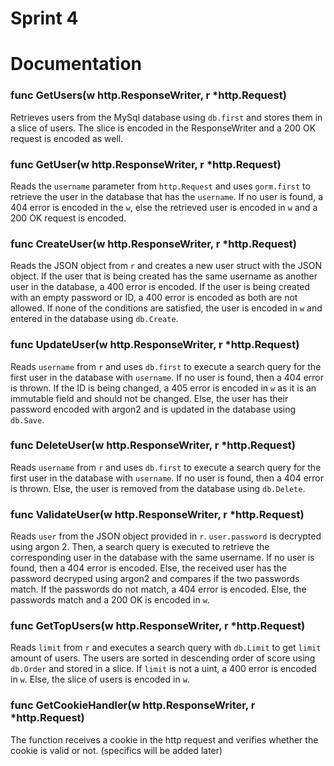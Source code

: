 # Sprint 4

# Documentation

### func GetUsers(w http.ResponseWriter, r *http.Request)

Retrieves users from the MySql database using `db.first` and stores them in a slice of users. The slice is encoded in the ResponseWriter and a 200 OK request is encoded as well.

### func GetUser(w http.ResponseWriter, r *http.Request)

Reads the `username` parameter from `http.Request` and uses `gorm.first` to retrieve the user in the database that has the `username`. If no user is found, a 404 error is encoded in the `w`, else the retrieved user is encoded in `w` and a 200 OK request is encoded.

### func CreateUser(w http.ResponseWriter, r *http.Request)

Reads the JSON object from `r` and creates a new user struct with the JSON object. If the user that is being created has the same username as another user in the database, a 400 error is encoded. If the user is being created with an empty password or ID, a 400 error is encoded as both are not allowed. If none of the conditions are satisfied, the user is encoded in `w` and entered in the database using `db.Create`.

### func UpdateUser(w http.ResponseWriter, r *http.Request)

Reads `username` from `r` and uses `db.first` to execute a search query for the first user in the database with `username`. If no user is found, then a 404 error is thrown. If the ID is being changed, a 405 error is encoded in `w` as it is an immutable field and should not be changed. Else, the user has their password encoded with argon2 and is updated in the database using `db.Save`.

### func DeleteUser(w http.ResponseWriter, r *http.Request)

Reads `username` from `r` and uses `db.first` to execute a search query for the first user in the database with `username`. If no user is found, then a 404 error is thrown. Else, the user is removed from the database using `db.Delete`.

### func ValidateUser(w http.ResponseWriter, r *http.Request)

Reads `user` from the JSON object provided in `r`.  `user.password` is decrypted using argon 2. Then, a search query is executed to retrieve the corresponding user in the database with the same username. If no user is found, then a 404 error is encoded. Else, the received user has the password decryped using argon2 and compares if the two passwords match. If the passwords do not match, a 404 error is encoded. Else, the passwords match and a 200 OK is encoded in `w`.

### func GetTopUsers(w http.ResponseWriter, r *http.Request)

Reads `limit` from `r` and executes a search query with `db.Limit` to get `limit` amount of users. The users are sorted in descending order of score using `db.Order` and stored in a slice. If `limit` is not a uint, a 400 error is encoded in `w`. Else, the slice of users is encoded in `w`.

### func GetCookieHandler(w http.ResponseWriter, r *http.Request)

The function receives a cookie in the http request and verifies whether the cookie is valid or not. (specifics will be added later)
